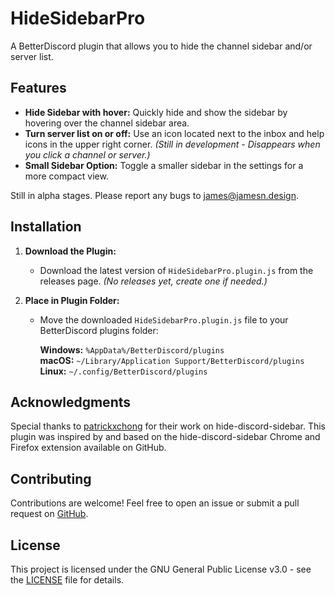 # HideSidebarPro

A BetterDiscord plugin that allows you to hide the channel sidebar and/or server list.

## Features

- **Hide Sidebar with hover:** Quickly hide and show the sidebar by hovering over the channel sidebar area.
- **Turn server list on or off:** Use an icon located next to the inbox and help icons in the upper right corner. *(Still in development - Disappears when you click a channel or server.)*
- **Small Sidebar Option:** Toggle a smaller sidebar in the settings for a more compact view.

Still in alpha stages. Please report any bugs to [james@jamesn.design](mailto:james@jamesn.design).

## Installation

1. **Download the Plugin:**
   - Download the latest version of `HideSidebarPro.plugin.js` from the releases page. *(No releases yet, create one if needed.)*

2. **Place in Plugin Folder:**
   - Move the downloaded `HideSidebarPro.plugin.js` file to your BetterDiscord plugins folder:

      **Windows:** `%AppData%/BetterDiscord/plugins`  
      **macOS:** `~/Library/Application Support/BetterDiscord/plugins`  
      **Linux:** `~/.config/BetterDiscord/plugins`

## Acknowledgments

Special thanks to [patrickxchong](https://github.com/patrickxchong/hide-discord-sidebar) for their work on hide-discord-sidebar. This plugin was inspired by and based on the hide-discord-sidebar Chrome and Firefox extension available on GitHub.

## Contributing

Contributions are welcome! Feel free to open an issue or submit a pull request on [GitHub](https://github.com/JamesN-dev/HideSidebarPro).

## License

This project is licensed under the GNU General Public License v3.0 - see the [LICENSE](LICENSE) file for details.
